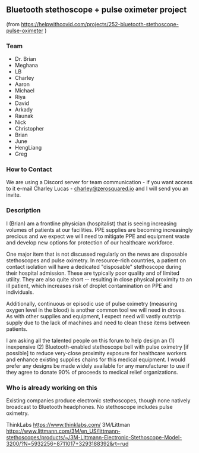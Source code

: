 ## Bluetooth stethoscope + pulse oximeter project ##

(from https://helpwithcovid.com/projects/252-bluetooth-stethoscope-pulse-oximeter )

### Team  ###

- Dr. Brian
- Meghana
- LB
- Charley
- Aaron
- Michael
- Riya
- David
- Arkady
- Raunak
- Nick
- Christopher
- Brian
- June
- HengLiang
- Greg

### How to Contact ###
We are using a Discord server for team communication - if you want access to it e-mail Charley Lucas - charley@zerosquared.io and I will send you an invite.



### Description ###

I (Brian) am a frontline physician (hospitalist) that is seeing increasing volumes of patients at our facilities. PPE supplies are becoming increasingly precious and we expect we will need to mitigate PPE and equipment waste and develop new options for protection of our healthcare workforce.

One major item that is not discussed regularly on the news are disposable stethoscopes and pulse oximetry. In resource-rich countries, a patient on contact isolation will have a dedicated "disposable" stethoscope during their hospital admission. These are typically poor quality and of limited utility. They are also quite short -- resulting in close physical proximity to an ill patient, which increases risk of droplet contamination on PPE and individuals.

Additionally, continuous or episodic use of pulse oximetry (measuring oxygen level in the blood) is another common tool we will need in droves. As with other supplies and equipment, I expect need will vastly outstrip supply due to the lack of machines and need to clean these items between patients.

I am asking all the talented people on this forum to help design an (1) inexpensive (2) Bluetooth-enabled stethoscope bell with pulse oximetry [if possible] to reduce very-close proximity exposure for healthcare workers and enhance existing supplies chains for this medical equipment. I would prefer any designs be made widely available for any manufacturer to use if they agree to donate 90% of proceeds to medical relief organizations.

### Who is already working on this ###

Existing companies produce electronic stethoscopes, though none natively broadcast to Bluetooth headphones. No stethoscope includes pulse oximetry.

ThinkLabs https://www.thinklabs.com/
3M/Littman https://www.littmann.com/3M/en_US/littmann-stethoscopes/products/~/3M-Littmann-Electronic-Stethoscope-Model-3200/?N=5932256+8711017+3293188392&rt=rud
